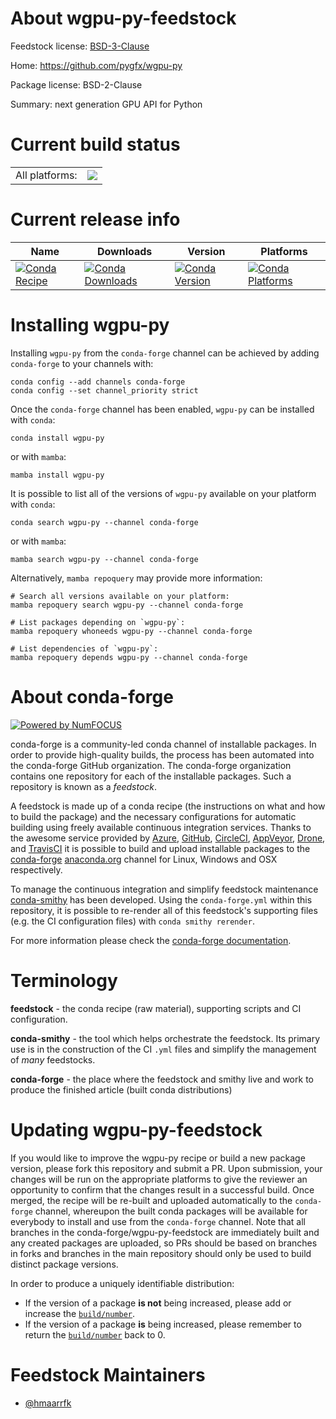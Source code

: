 About wgpu-py-feedstock
=======================

Feedstock license: [BSD-3-Clause](https://github.com/conda-forge/wgpu-py-feedstock/blob/main/LICENSE.txt)

Home: https://github.com/pygfx/wgpu-py

Package license: BSD-2-Clause

Summary: next generation GPU API for Python

Current build status
====================


<table><tr><td>All platforms:</td>
    <td>
      <a href="https://dev.azure.com/conda-forge/feedstock-builds/_build/latest?definitionId=20347&branchName=main">
        <img src="https://dev.azure.com/conda-forge/feedstock-builds/_apis/build/status/wgpu-py-feedstock?branchName=main">
      </a>
    </td>
  </tr>
</table>

Current release info
====================

| Name | Downloads | Version | Platforms |
| --- | --- | --- | --- |
| [![Conda Recipe](https://img.shields.io/badge/recipe-wgpu--py-green.svg)](https://anaconda.org/conda-forge/wgpu-py) | [![Conda Downloads](https://img.shields.io/conda/dn/conda-forge/wgpu-py.svg)](https://anaconda.org/conda-forge/wgpu-py) | [![Conda Version](https://img.shields.io/conda/vn/conda-forge/wgpu-py.svg)](https://anaconda.org/conda-forge/wgpu-py) | [![Conda Platforms](https://img.shields.io/conda/pn/conda-forge/wgpu-py.svg)](https://anaconda.org/conda-forge/wgpu-py) |

Installing wgpu-py
==================

Installing `wgpu-py` from the `conda-forge` channel can be achieved by adding `conda-forge` to your channels with:

```
conda config --add channels conda-forge
conda config --set channel_priority strict
```

Once the `conda-forge` channel has been enabled, `wgpu-py` can be installed with `conda`:

```
conda install wgpu-py
```

or with `mamba`:

```
mamba install wgpu-py
```

It is possible to list all of the versions of `wgpu-py` available on your platform with `conda`:

```
conda search wgpu-py --channel conda-forge
```

or with `mamba`:

```
mamba search wgpu-py --channel conda-forge
```

Alternatively, `mamba repoquery` may provide more information:

```
# Search all versions available on your platform:
mamba repoquery search wgpu-py --channel conda-forge

# List packages depending on `wgpu-py`:
mamba repoquery whoneeds wgpu-py --channel conda-forge

# List dependencies of `wgpu-py`:
mamba repoquery depends wgpu-py --channel conda-forge
```


About conda-forge
=================

[![Powered by
NumFOCUS](https://img.shields.io/badge/powered%20by-NumFOCUS-orange.svg?style=flat&colorA=E1523D&colorB=007D8A)](https://numfocus.org)

conda-forge is a community-led conda channel of installable packages.
In order to provide high-quality builds, the process has been automated into the
conda-forge GitHub organization. The conda-forge organization contains one repository
for each of the installable packages. Such a repository is known as a *feedstock*.

A feedstock is made up of a conda recipe (the instructions on what and how to build
the package) and the necessary configurations for automatic building using freely
available continuous integration services. Thanks to the awesome service provided by
[Azure](https://azure.microsoft.com/en-us/services/devops/), [GitHub](https://github.com/),
[CircleCI](https://circleci.com/), [AppVeyor](https://www.appveyor.com/),
[Drone](https://cloud.drone.io/welcome), and [TravisCI](https://travis-ci.com/)
it is possible to build and upload installable packages to the
[conda-forge](https://anaconda.org/conda-forge) [anaconda.org](https://anaconda.org/)
channel for Linux, Windows and OSX respectively.

To manage the continuous integration and simplify feedstock maintenance
[conda-smithy](https://github.com/conda-forge/conda-smithy) has been developed.
Using the ``conda-forge.yml`` within this repository, it is possible to re-render all of
this feedstock's supporting files (e.g. the CI configuration files) with ``conda smithy rerender``.

For more information please check the [conda-forge documentation](https://conda-forge.org/docs/).

Terminology
===========

**feedstock** - the conda recipe (raw material), supporting scripts and CI configuration.

**conda-smithy** - the tool which helps orchestrate the feedstock.
                   Its primary use is in the construction of the CI ``.yml`` files
                   and simplify the management of *many* feedstocks.

**conda-forge** - the place where the feedstock and smithy live and work to
                  produce the finished article (built conda distributions)


Updating wgpu-py-feedstock
==========================

If you would like to improve the wgpu-py recipe or build a new
package version, please fork this repository and submit a PR. Upon submission,
your changes will be run on the appropriate platforms to give the reviewer an
opportunity to confirm that the changes result in a successful build. Once
merged, the recipe will be re-built and uploaded automatically to the
`conda-forge` channel, whereupon the built conda packages will be available for
everybody to install and use from the `conda-forge` channel.
Note that all branches in the conda-forge/wgpu-py-feedstock are
immediately built and any created packages are uploaded, so PRs should be based
on branches in forks and branches in the main repository should only be used to
build distinct package versions.

In order to produce a uniquely identifiable distribution:
 * If the version of a package **is not** being increased, please add or increase
   the [``build/number``](https://docs.conda.io/projects/conda-build/en/latest/resources/define-metadata.html#build-number-and-string).
 * If the version of a package **is** being increased, please remember to return
   the [``build/number``](https://docs.conda.io/projects/conda-build/en/latest/resources/define-metadata.html#build-number-and-string)
   back to 0.

Feedstock Maintainers
=====================

* [@hmaarrfk](https://github.com/hmaarrfk/)


<!-- dummy commit to enable rerendering -->

